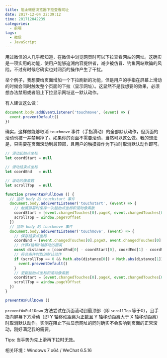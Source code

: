 ```yaml
---
title: 阻止微信浏览器下拉查看网址
date: 2017-12-04 22:39:12
time: 201712042239
categories:
  - 前端
tags:
  - 微信
  - JavaScript
---
```

用过微信的人几乎都知道，在微信中浏览网页时可以下拉查看网站的网址。这确实是一项实用的功能，使用户能够追溯内容提供者，减少被仿冒、钓鱼网站欺骗的风险。不过有时候它确实也对网页的操作产生了干扰。

<!-- more -->

举个例子，我想要给页面增加一个下拉刷新的功能，但是用户的手指在屏幕上滑动的时候会同时触发整个页面的下拉（显示网址）。这显然不是我想要的效果，必须想办法禁用或者阻止下拉显示网址这一默认动作。

有人建议这么做：

``` js
document.body.addEventListener('touchmove', (event) => {
  event.preventDefault()
})
```

确实，这样做能够取消 `touchmove` 事件（手指滑动）的全部默认动作，但页面的滚动也被一并禁用掉了。如果你的页面不需要滚动，当然可以这么做。我的想法是，只需要在页面滚动到最顶部，且用户的触摸操作为下拉时取消默认动作即可。

``` js
// 滑动起始点坐标
let coordStart = null

// 滑动结束点坐标
let coordEnd   = null

// 滚动的像素数
let scrollTop  = null

function preventWxPullDown () {
  // 监听 body 的 touchstart 事件
  document.body.addEventListener('touchstart', (event) => {
    // 触摸屏幕时保存一次起始点坐标和滚动像素数
    coordStart = [event.changedTouches[0].pageX, event.changedTouches[0].pageY]
    scrollTop = window.pageYOffset
  })
  // 监听 body 的 touchmove 事件
  document.body.addEventListener('touchmove', (event) => {
    // 保存结束点坐标
    coordEnd = [event.changedTouches[0].pageX, event.changedTouches[0].pageY]
    // 计算X轴和Y轴移动的距离
    const distance = [coordEnd[0] - coordStart[0], coordEnd[1] - coordStart[1]]
    // 符合条件时取消默认动作
    if (scrollTop == 0 && Math.abs(distance[0]) < Math.abs(distance[1]) && distance[1] > 0) {
      event.preventDefault()
    }
    // 更新起始点坐标和滚动像素数
    coordStart = [event.changedTouches[0].pageX, event.changedTouches[0].pageY]
    scrollTop = window.pageYOffset
  })
}

preventWxPullDown ()
```

`preventWxPullDown` 方法尝试在页面滚动到最顶部（即 `scrollTop` 等于0），且手指向屏幕下方滑动（即 Y 轴移动距离为正数且 Y 轴移动距离大于 X 轴移动距离）时取消默认动作。实测在阻止下拉显示网址的同时确实不会影响到页面的正常滚动，刚好满足我的需要。

Tips: 当手势为先上滑再下拉时无效。

相关环境：Windows 7 x64 / WeChat 6.5.16